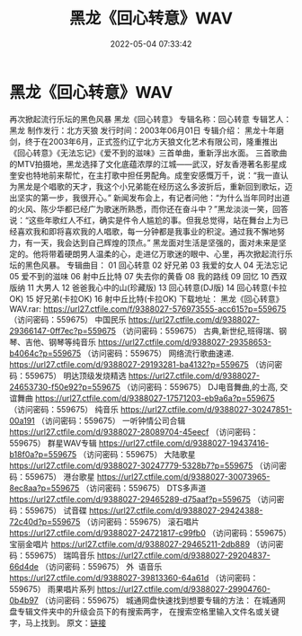 ﻿---
title: 黑龙《回心转意》WAV
date: 2022-05-04 07:33:42
categories: WAV车载音乐、镜像
tags: 华语中文
---
# 黑龙《回心转意》WAV

再次掀起流行乐坛的黑色风暴
黑龙《回心转意》
专辑名称：回心转意
专辑艺人：黑龙
制作发行：北方天狼
发行时间：2003年06月01日
专辑介绍：
黑龙十年磨剑，终于在2003年6月，正式签约辽宁北方天狼文化艺术有限公司，隆重推出《回心转意》《无法忘记》《爱不到的滋味》三首单曲，重新浮出水面。
三首歌曲的MTV拍摄地，黑龙选择了文化底蕴浓厚的江城——武汉，好友香港著名影星成奎安也特地前来帮忙，在主打歌中担任男配角。成奎安感慨万千，说：“我一直认为黑龙是个唱歌的天才，我这个小兄弟能在经历这么多波折后，重新回到歌坛，迈出坚实的第一步，我很开心。”
新闻发布会上，有记者问他：“为什么当年同时出道的火风、陈少华都已经广为歌迷所熟悉，而你还在奋斗中？”黑龙淡淡一笑，回答说：“这些年歌红人不红，确实是件令人尴尬的事。但我总觉得，站在舞台上为已经喜欢我和即将喜欢我的人唱歌，每一分钟都是我事业的积淀。通过我不懈地努力，有一天，我会达到自己辉煌的顶点。”
黑龙面对生活是坚强的，面对未来是坚定的。他将带着硬朗男人温柔的心，走进亿万歌迷的眼中、心里，再次掀起流行乐坛的黑色风暴。
专辑曲目：
01 回心转意
02 好兄弟
03 我爱的女人
04 无法忘记
05 爱不到的滋味
06 射中丘比特
07 失去你的黄昏
08 我的路线
09 回忆
10 西双版纳
11 大男人
12 爸爸我心中的山(珍藏版)
13 回心转意(DJ版)
14 回心转意(卡拉OK)
15 好兄弟(卡拉OK)
16 射中丘比特(卡拉OK)
下载地址：
黑龙《回心转意》WAV.rar: https://url27.ctfile.com/f/9388027-576973555-acc615?p=559675
（访问密码：559675）
中国民乐
https://url27.ctfile.com/d/9388027-29366147-0ff7ec?p=559675
（访问密码：559675）
古典,新世纪,班得瑞、钢琴、吉他、钢琴等纯音乐
https://url27.ctfile.com/d/9388027-29358653-b4064c?p=559675
（访问密码：559675）
网络流行歌曲速递.
https://url27.ctfile.com/d/9388027-29193281-ba4132?p=559675
（访问密码：559675）
明达顶级发烧精选
https://url27.ctfile.com/d/9388027-24653730-f50e92?p=559675
（访问密码：559675）
DJ电音舞曲,的士高, 交谊舞曲
https://url27.ctfile.com/d/9388027-17571203-eb9a6a?p=559675
（访问密码：559675）
纯音乐
https://url27.ctfile.com/d/9388027-30247851-00a191
（访问密码：559675）
一听钟情公司合辑
https://url27.ctfile.com/d/9388027-28089704-45eecf
（访问密码：559675）
群星WAV专辑
https://url27.ctfile.com/d/9388027-19437416-b18f0a?p=559675
（访问密码：559675）
大陆歌星
https://url27.ctfile.com/d/9388027-30247779-5328b7?p=559675
（访问密码：559675）
港台歌星
https://url27.ctfile.com/d/9388027-30073965-8ec8aa?p=559675
（访问密码：559675）
DTS多声道
https://url27.ctfile.com/d/9388027-29465289-d75aaf?p=559675
（访问密码：559675）
试音碟
https://url27.ctfile.com/d/9388027-29424388-72c40d?p=559675
（访问密码：559675）
滚石唱片
https://url27.ctfile.com/d/9388027-24721817-c99fb0
（访问密码：559675）
宝丽金唱片
https://url27.ctfile.com/d/9388027-29465211-2db889
（访问密码：559675）
瑞鸣音乐
https://url27.ctfile.com/d/9388027-29204837-66d4de
（访问密码：559675）
外  语音乐
https://url27.ctfile.com/d/9388027-39813360-64a61d
（访问密码：559675）
雨果唱片系列
https://url27.ctfile.com/d/9388027-29904760-0b4b97
（访问密码：559675）
城通网盘快速找到想要专辑的方法：
在城通网盘专辑文件夹中的升级会员下的有搜索两字，
在搜索空格里输入文件名或关键字，马上找到。
原文：[链接](https://blog.sina.com.cn/s/blog_1647c7e7601030x1k.html)